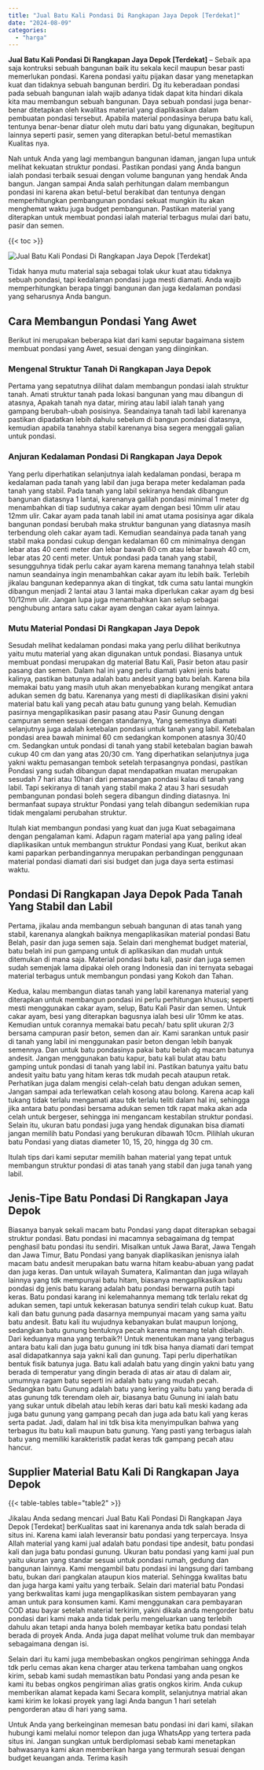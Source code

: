 ```yaml
---
title: "Jual Batu Kali Pondasi Di Rangkapan Jaya Depok [Terdekat]"
date: "2024-08-09"
categories: 
  - "harga"
---
```


**Jual Batu Kali Pondasi Di Rangkapan Jaya Depok \[Terdekat\]** – Sebaik apa saja kontruksi sebuah bangunan baik itu sekala kecil maupun besar pasti memerlukan pondasi. Karena pondasi yaitu pijakan dasar yang menetapkan kuat dan tidaknya sebuah bangunan berdiri. Dg itu keberadaan pondasi pada sebuah bangunan ialah wajib adanya tidak dapat kita hindari dikala kita mau membangun sebuah bangunan. Daya sebuah pondasi juga benar-benar ditetapkan oleh kwalitas material yang diaplikasikan dalam pembuatan pondasi tersebut. Apabila material pondasinya berupa batu kali, tentunya benar-benar diatur oleh mutu dari batu yang digunakan, begitupun lainnya seperti pasir, semen yang diterapkan betul-betul memastikan Kualitas nya.

Nah untuk Anda yang lagi membangun bangunan idaman, jangan lupa untuk melihat kekuatan struktur pondasi. Pastikan pondasi yang Anda bangun ialah pondasi terbaik sesuai dengan volume bangunan yang hendak Anda bangun. Jangan sampai Anda salah perhitungan dalam membangun pondasi ini karena akan betul-betul berakibat dan tentunya dengan memperhitungkan pembangunan pondasi sekuat mungkin itu akan menghemat waktu juga budget pembangunan. Pastikan material yang diterapkan untuk membuat pondasi ialah material terbagus mulai dari batu, pasir dan semen.

{{< toc >}}

![Jual Batu Kali Pondasi Di Rangkapan Jaya Depok [Terdekat]](/images/jual-batu-kali-22.png)

Tidak hanya mutu material saja sebagai tolak ukur kuat atau tidaknya sebuah pondasi, tapi kedalaman pondasi juga mesti diamati. Anda wajib memperhitungkan berapa tinggi bangunan dan juga kedalaman pondasi yang seharusnya Anda bangun.

## Cara Membangun Pondasi Yang Awet

Berikut ini merupakan beberapa kiat dari kami seputar bagaimana sistem membuat pondasi yang Awet, sesuai dengan yang diinginkan.

### Mengenal Struktur Tanah Di Rangkapan Jaya Depok

Pertama yang sepatutnya dilihat dalam membangun pondasi ialah struktur tanah. Amati struktur tanah pada lokasi bangunan yang mau dibangun di atasnya, Apakah tanah nya datar, miring atau labil ialah tanah yang gampang berubah-ubah posisinya. Seandainya tanah tadi labil karenanya pastikan dipadatkan lebih dahulu sebelum di bangun pondasi diatasnya, kemudian apabila tanahnya stabil karenanya bisa segera menggali galian untuk pondasi.

### Anjuran Kedalaman Pondasi Di Rangkapan Jaya Depok

Yang perlu diperhatikan selanjutnya ialah kedalaman pondasi, berapa m kedalaman pada tanah yang labil dan juga berapa meter kedalaman pada tanah yang stabil. Pada tanah yang labil sekiranya hendak dibangun bangunan diatasnya 1 lantai, karenanya galilah pondasi minimal 1 meter dg menambahkan di tiap sudutnya cakar ayam dengan besi 10mm ulir atau 12mm ulir. Cakar ayam pada tanah labil ini amat utama posisinya agar dikala bangunan pondasi berubah maka struktur bangunan yang diatasnya masih terbendung oleh cakar ayam tadi. Kemudian seandainya pada tanah yang stabil maka pondasi cukup dengan kedalaman 60 cm minimalnya dengan lebar atas 40 centi meter dan lebar bawah 60 cm atau lebar bawah 40 cm, lebar atas 20 centi meter. Untuk pondasi pada tanah yang stabil, sesungguhnya tidak perlu cakar ayam karena memang tanahnya telah stabil namun seandainya ingin menambahkan cakar ayam itu lebih baik. Terlebih jikalau bangunan kedepannya akan di tingkat, tdk cuma satu lantai mungkin dibangun menjadi 2 lantai atau 3 lantai maka diperlukan cakar ayam dg besi 10/12mm ulir. Jangan lupa juga menambahkan kan selup sebagai penghubung antara satu cakar ayam dengan cakar ayam lainnya.

### Mutu Material Pondasi Di Rangkapan Jaya Depok

Sesudah melihat kedalaman pondasi maka yang perlu dilihat berikutnya yaitu mutu material yang akan digunakan untuk pondasi. Biasanya untuk membuat pondasi merupakan dg material Batu Kali, Pasir beton atau pasir pasang dan semen. Dalam hal ini yang perlu diamati yakni jenis batu kalinya, pastikan batunya adalah batu andesit yang batu belah. Karena bila memakai batu yang masih utuh akan menyebabkan kurang mengikat antara adukan semen dg batu. Karenanya yang mesti di diaplikasikan disini yakni material batu kali yang pecah atau batu gunung yang belah. Kemudian pasirnya mengaplikasikan pasir pasang atau Pasir Gunung dengan campuran semen sesuai dengan standarnya, Yang semestinya diamati selanjutnya juga adalah ketebalan pondasi untuk tanah yang labil. Ketebalan pondasi area bawah minimal 60 cm sedangkan komponen atasnya 30/40 cm. Sedangkan untuk pondasi di tanah yang stabil ketebalan bagian bawah cukup 40 cm dan yang atas 20/30 cm. Yang diperhatikan selanjutnya juga yakni waktu pemasangan tembok setelah terpasangnya pondasi, pastikan Pondasi yang sudah dibangun dapat mendapatkan muatan merupakan sesudah 7 hari atau 10hari dari pemasangan pondasi kalau di tanah yang labil. Tapi sekiranya di tanah yang stabil maka 2 atau 3 hari sesudah pembangunan pondasi boleh segera dibangun dinding diatasnya. Ini bermanfaat supaya struktur Pondasi yang telah dibangun sedemikian rupa tidak mengalami perubahan struktur.

Itulah kiat membangun pondasi yang kuat dan juga Kuat sebagaimana dengan pengalaman kami. Adapun ragam material apa yang paling ideal diaplikasikan untuk membangun struktur Pondasi yang Kuat, berikut akan kami paparkan perbandingannya merupakan perbandingan penggunaan material pondasi diamati dari sisi budget dan juga daya serta estimasi waktu.

## Pondasi Di Rangkapan Jaya Depok Pada Tanah Yang Stabil dan Labil

Pertama, jikalau anda membangun sebuah bangunan di atas tanah yang stabil, karenanya alangkah baiknya mengaplikasikan material pondasi Batu Belah, pasir dan juga semen saja. Selain dari menghemat budget material, batu belah ini pun gampang untuk di aplikasikan dan mudah untuk ditemukan di mana saja. Material pondasi batu kali, pasir dan juga semen sudah semenjak lama dipakai oleh orang Indonesia dan ini ternyata sebagai material terbagus untuk membangun pondasi yang Kokoh dan Tahan.

Kedua, kalau membangun diatas tanah yang labil karenanya material yang diterapkan untuk membangun pondasi ini perlu perhitungan khusus; seperti mesti menggunakan cakar ayam, selup, Batu Kali Pasir dan semen. Untuk cakar ayam, besi yang diterapkan bagusnya ialah besi ulir 10mm ke atas. Kemudian untuk corannya memakai batu pecah/ batu split ukuran 2/3 bersama campuran pasir beton, semen dan air. Kami sarankan untuk pasir di tanah yang labil ini menggunakan pasir beton dengan lebih banyak semennya. Dan untuk batu pondasinya pakai batu belah dg macam batunya andesit. Jangan menggunakan batu kapur, batu kali bulat atau batu gamping untuk pondasi di tanah yang labil ini. Pastikan batunya yaitu batu andesit yaitu batu yang hitam keras tdk mudah pecah ataupun retak. Perhatikan juga dalam mengisi celah-celah batu dengan adukan semen, Jangan sampai ada terlewatkan celah kosong atau bolong. Karena acap kali tukang tidak terlalu mengamati atau tdk terlalu teliti dalam hal ini, sehingga jika antara batu pondasi bersama adukan semen tdk rapat maka akan ada celah untuk bergeser, sehingga ini mengancam kestabilan struktur pondasi. Selain itu, ukuran batu pondasi juga yang hendak digunakan bisa diamati jangan memilih batu Pondasi yang berukuran dibawah 10cm. Pilihlah ukuran batu Pondasi yang diatas diameter 10, 15, 20, hingga dg 30 cm.

Itulah tips dari kami seputar memilih bahan material yang tepat untuk membangun struktur pondasi di atas tanah yang stabil dan juga tanah yang labil.

## Jenis-Tipe Batu Pondasi Di Rangkapan Jaya Depok

Biasanya banyak sekali macam batu Pondasi yang dapat diterapkan sebagai struktur pondasi. Batu pondasi ini macamnya sebagaimana dg tempat penghasil batu pondasi itu sendiri. Misalkan untuk Jawa Barat, Jawa Tengah dan Jawa Timur, Batu Pondasi yang banyak diaplikasikan jenisnya ialah macam batu andesit merupakan batu warna hitam keabu-abuan yang padat dan juga keras. Dan untuk wilayah Sumatera, Kalimantan dan juga wilayah lainnya yang tdk mempunyai batu hitam, biasanya mengaplikasikan batu pondasi dg jenis batu karang adalah batu pondasi berwarna putih tapi keras. Batu pondasi karang ini kelemahannya memang tdk terlalu rekat dg adukan semen, tapi untuk kekerasan batunya sendiri telah cukup kuat. Batu kali dan batu gunung pada dasarnya mempunyai macam yang sama yaitu batu andesit. Batu kali itu wujudnya kebanyakan bulat maupun lonjong, sedangkan batu gunung bentuknya pecah karena memang telah dibelah. Dari keduanya mana yang terbaik?! Untuk menentukan mana yang terbagus antara batu kali dan juga batu gunung ini tdk bisa hanya diamati dari tempat asal didapatkannya saja yakni kali dan gunung. Tapi perlu diperhatikan bentuk fisik batunya juga. Batu kali adalah batu yang dingin yakni batu yang berada di temperatur yang dingin berada di atas air atau di dalam air, umumnya ragam batu seperti ini adalah batu yang mudah pecah. Sedangkan batu Gunung adalah batu yang kering yaitu batu yang berada di atas gunung tdk terendam oleh air, biasanya batu Gunung ini ialah batu yang sukar untuk dibelah atau lebih keras dari batu kali meski kadang ada juga batu gunung yang gampang pecah dan juga ada batu kali yang keras serta padat. Jadi, dalam hal ini tdk bisa kita menyimpulkan bahwa yang terbagus itu batu kali maupun batu gunung. Yang pasti yang terbagus ialah batu yang memiliki karakteristik padat keras tdk gampang pecah atau hancur.

## Supplier Material Batu Kali Di Rangkapan Jaya Depok

{{< table-tables table="table2" >}}

Jikalau Anda sedang mencari Jual Batu Kali Pondasi Di Rangkapan Jaya Depok \[Terdekat\] berKualitas saat ini karenanya anda tdk salah berada di situs ini. Karena kami ialah leveransir batu pondasi yang terpercaya. Insya Allah material yang kami jual adalah batu pondasi tipe andesit, batu pondasi kali dan juga batu pondasi gunung. Ukuran batu pondasi yang kami jual pun yaitu ukuran yang standar sesuai untuk pondasi rumah, gedung dan bangunan lainnya. Kami mengambil batu pondasi ini langsung dari tambang batu, bukan dari pangkalan ataupun kios material. Sehingga kwalitas batu dan juga harga kami yaitu yang terbaik. Selain dari material batu Pondasi yang berkwalitas kami juga mengaplikasikan sistem pembayaran yang aman untuk para konsumen kami. Kami menggunakan cara pembayaran COD atau bayar setelah material terkirim, yakni dikala anda mengorder batu pondasi dari kami maka anda tidak perlu mengeluarkan uang terlebih dahulu akan tetapi anda hanya boleh membayar ketika batu pondasi telah berada di proyek Anda. Anda juga dapat melihat volume truk dan membayar sebagaimana dengan isi.

Selain dari itu kami juga membebaskan ongkos pengiriman sehingga Anda tdk perlu cemas akan kena charger atau terkena tambahan uang ongkos kirim, sebab kami sudah memastikan batu Pondasi yang anda pesan ke kami itu bebas ongkos pengiriman alias gratis ongkos kirim. Anda cukup memberikan alamat kepada kami Secara komplit, selanjutnya matrial akan kami kirim ke lokasi proyek yang lagi Anda bangun 1 hari setelah pengorderan atau di hari yang sama.

Untuk Anda yang berkeinginan memesan batu pondasi ini dari kami, silakan hubungi kami melalui nomor telepon dan juga WhatsApp yang tertera pada situs ini. Jangan sungkan untuk berdiplomasi sebab kami menetapkan bahwasanya kami akan memberikan harga yang termurah sesuai dengan budget keuangan anda. Terima kasih
